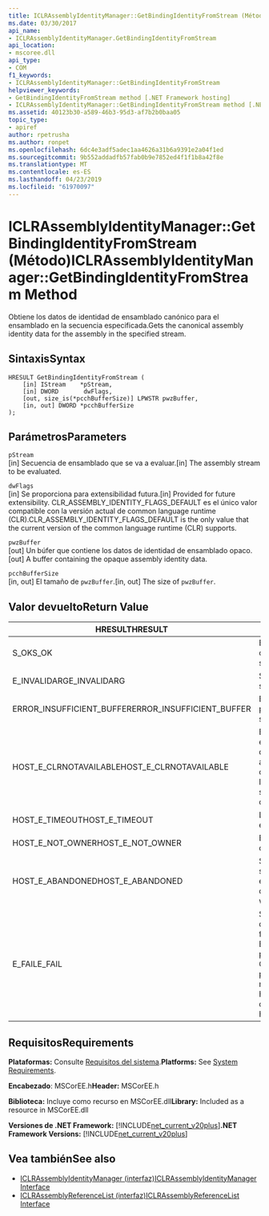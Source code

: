 ```yaml
---
title: ICLRAssemblyIdentityManager::GetBindingIdentityFromStream (Método)
ms.date: 03/30/2017
api_name:
- ICLRAssemblyIdentityManager.GetBindingIdentityFromStream
api_location:
- mscoree.dll
api_type:
- COM
f1_keywords:
- ICLRAssemblyIdentityManager::GetBindingIdentityFromStream
helpviewer_keywords:
- GetBindingIdentityFromStream method [.NET Framework hosting]
- ICLRAssemblyIdentityManager::GetBindingIdentityFromStream method [.NET Framework hosting]
ms.assetid: 40123b30-a589-46b3-95d3-af7b2b0baa05
topic_type:
- apiref
author: rpetrusha
ms.author: ronpet
ms.openlocfilehash: 6dc4e3adf5adec1aa4626a31b6a9391e2a04f1ed
ms.sourcegitcommit: 9b552addadfb57fab0b9e7852ed4f1f1b8a42f8e
ms.translationtype: MT
ms.contentlocale: es-ES
ms.lasthandoff: 04/23/2019
ms.locfileid: "61970097"
---
```

# <a name="iclrassemblyidentitymanagergetbindingidentityfromstream-method"></a><span data-ttu-id="05b80-102">ICLRAssemblyIdentityManager::GetBindingIdentityFromStream (Método)</span><span class="sxs-lookup"><span data-stu-id="05b80-102">ICLRAssemblyIdentityManager::GetBindingIdentityFromStream Method</span></span>
<span data-ttu-id="05b80-103">Obtiene los datos de identidad de ensamblado canónico para el ensamblado en la secuencia especificada.</span><span class="sxs-lookup"><span data-stu-id="05b80-103">Gets the canonical assembly identity data for the assembly in the specified stream.</span></span>  
  
## <a name="syntax"></a><span data-ttu-id="05b80-104">Sintaxis</span><span class="sxs-lookup"><span data-stu-id="05b80-104">Syntax</span></span>  
  
```  
HRESULT GetBindingIdentityFromStream (  
    [in] IStream    *pStream,  
    [in] DWORD       dwFlags,  
    [out, size_is(*pcchBufferSize)] LPWSTR pwzBuffer,  
    [in, out] DWORD *pcchBufferSize  
);  
```  
  
## <a name="parameters"></a><span data-ttu-id="05b80-105">Parámetros</span><span class="sxs-lookup"><span data-stu-id="05b80-105">Parameters</span></span>  
 `pStream`  
 <span data-ttu-id="05b80-106">[in] Secuencia de ensamblado que se va a evaluar.</span><span class="sxs-lookup"><span data-stu-id="05b80-106">[in] The assembly stream to be evaluated.</span></span>  
  
 `dwFlags`  
 <span data-ttu-id="05b80-107">[in] Se proporciona para extensibilidad futura.</span><span class="sxs-lookup"><span data-stu-id="05b80-107">[in] Provided for future extensibility.</span></span> <span data-ttu-id="05b80-108">CLR_ASSEMBLY_IDENTITY_FLAGS_DEFAULT es el único valor compatible con la versión actual de common language runtime (CLR).</span><span class="sxs-lookup"><span data-stu-id="05b80-108">CLR_ASSEMBLY_IDENTITY_FLAGS_DEFAULT is the only value that the current version of the common language runtime (CLR) supports.</span></span>  
  
 `pwzBuffer`  
 <span data-ttu-id="05b80-109">[out] Un búfer que contiene los datos de identidad de ensamblado opaco.</span><span class="sxs-lookup"><span data-stu-id="05b80-109">[out] A buffer containing the opaque assembly identity data.</span></span>  
  
 `pcchBufferSize`  
 <span data-ttu-id="05b80-110">[in, out] El tamaño de `pwzBuffer`.</span><span class="sxs-lookup"><span data-stu-id="05b80-110">[in, out] The size of `pwzBuffer`.</span></span>  
  
## <a name="return-value"></a><span data-ttu-id="05b80-111">Valor devuelto</span><span class="sxs-lookup"><span data-stu-id="05b80-111">Return Value</span></span>  
  
|<span data-ttu-id="05b80-112">HRESULT</span><span class="sxs-lookup"><span data-stu-id="05b80-112">HRESULT</span></span>|<span data-ttu-id="05b80-113">Descripción</span><span class="sxs-lookup"><span data-stu-id="05b80-113">Description</span></span>|  
|-------------|-----------------|  
|<span data-ttu-id="05b80-114">S_OK</span><span class="sxs-lookup"><span data-stu-id="05b80-114">S_OK</span></span>|<span data-ttu-id="05b80-115">El método se devolvió correctamente.</span><span class="sxs-lookup"><span data-stu-id="05b80-115">The method returned successfully.</span></span>|  
|<span data-ttu-id="05b80-116">E_INVALIDARG</span><span class="sxs-lookup"><span data-stu-id="05b80-116">E_INVALIDARG</span></span>|<span data-ttu-id="05b80-117">Suministrado `pStream` es null.</span><span class="sxs-lookup"><span data-stu-id="05b80-117">The supplied `pStream` is null.</span></span>|  
|<span data-ttu-id="05b80-118">ERROR_INSUFFICIENT_BUFFER</span><span class="sxs-lookup"><span data-stu-id="05b80-118">ERROR_INSUFFICIENT_BUFFER</span></span>|<span data-ttu-id="05b80-119">El tamaño de `pwzBuffer` es demasiado pequeño.</span><span class="sxs-lookup"><span data-stu-id="05b80-119">The size of `pwzBuffer` is too small.</span></span>|  
|<span data-ttu-id="05b80-120">HOST_E_CLRNOTAVAILABLE</span><span class="sxs-lookup"><span data-stu-id="05b80-120">HOST_E_CLRNOTAVAILABLE</span></span>|<span data-ttu-id="05b80-121">El CLR no se ha cargado en un proceso o el CLR se encuentra en un estado en el que no se puede ejecutar código administrado o procesar la llamada correctamente.</span><span class="sxs-lookup"><span data-stu-id="05b80-121">The CLR has not been loaded into a process, or the CLR is in a state in which it cannot run managed code or process the call successfully.</span></span>|  
|<span data-ttu-id="05b80-122">HOST_E_TIMEOUT</span><span class="sxs-lookup"><span data-stu-id="05b80-122">HOST_E_TIMEOUT</span></span>|<span data-ttu-id="05b80-123">La llamada ha agotado el tiempo de espera.</span><span class="sxs-lookup"><span data-stu-id="05b80-123">The call timed out.</span></span>|  
|<span data-ttu-id="05b80-124">HOST_E_NOT_OWNER</span><span class="sxs-lookup"><span data-stu-id="05b80-124">HOST_E_NOT_OWNER</span></span>|<span data-ttu-id="05b80-125">El llamador no posee el bloqueo.</span><span class="sxs-lookup"><span data-stu-id="05b80-125">The caller does not own the lock.</span></span>|  
|<span data-ttu-id="05b80-126">HOST_E_ABANDONED</span><span class="sxs-lookup"><span data-stu-id="05b80-126">HOST_E_ABANDONED</span></span>|<span data-ttu-id="05b80-127">Se canceló un evento mientras un subproceso bloqueado o fibra estaba esperando en ella.</span><span class="sxs-lookup"><span data-stu-id="05b80-127">An event was canceled while a blocked thread or fiber was waiting on it.</span></span>|  
|<span data-ttu-id="05b80-128">E_FAIL</span><span class="sxs-lookup"><span data-stu-id="05b80-128">E_FAIL</span></span>|<span data-ttu-id="05b80-129">Se ha producido un error irrecuperable desconocido.</span><span class="sxs-lookup"><span data-stu-id="05b80-129">An unknown catastrophic failure occurred.</span></span> <span data-ttu-id="05b80-130">Si el método devuelve E_FAIL, CLR ya no es utilizable dentro del proceso.</span><span class="sxs-lookup"><span data-stu-id="05b80-130">If a method returns E_FAIL, the CLR is no longer usable within the process.</span></span> <span data-ttu-id="05b80-131">Las llamadas posteriores a métodos de hospedaje devuelven HOST_E_CLRNOTAVAILABLE.</span><span class="sxs-lookup"><span data-stu-id="05b80-131">Subsequent calls to hosting methods return HOST_E_CLRNOTAVAILABLE.</span></span>|  
  
## <a name="requirements"></a><span data-ttu-id="05b80-132">Requisitos</span><span class="sxs-lookup"><span data-stu-id="05b80-132">Requirements</span></span>  
 <span data-ttu-id="05b80-133">**Plataformas:** Consulte [Requisitos del sistema](../../../../docs/framework/get-started/system-requirements.md).</span><span class="sxs-lookup"><span data-stu-id="05b80-133">**Platforms:** See [System Requirements](../../../../docs/framework/get-started/system-requirements.md).</span></span>  
  
 <span data-ttu-id="05b80-134">**Encabezado**: MSCorEE.h</span><span class="sxs-lookup"><span data-stu-id="05b80-134">**Header:** MSCorEE.h</span></span>  
  
 <span data-ttu-id="05b80-135">**Biblioteca:** Incluye como recurso en MSCorEE.dll</span><span class="sxs-lookup"><span data-stu-id="05b80-135">**Library:** Included as a resource in MSCorEE.dll</span></span>  
  
 <span data-ttu-id="05b80-136">**Versiones de .NET Framework:** [!INCLUDE[net_current_v20plus](../../../../includes/net-current-v20plus-md.md)]</span><span class="sxs-lookup"><span data-stu-id="05b80-136">**.NET Framework Versions:** [!INCLUDE[net_current_v20plus](../../../../includes/net-current-v20plus-md.md)]</span></span>  
  
## <a name="see-also"></a><span data-ttu-id="05b80-137">Vea también</span><span class="sxs-lookup"><span data-stu-id="05b80-137">See also</span></span>

- [<span data-ttu-id="05b80-138">ICLRAssemblyIdentityManager (interfaz)</span><span class="sxs-lookup"><span data-stu-id="05b80-138">ICLRAssemblyIdentityManager Interface</span></span>](../../../../docs/framework/unmanaged-api/hosting/iclrassemblyidentitymanager-interface.md)
- [<span data-ttu-id="05b80-139">ICLRAssemblyReferenceList (interfaz)</span><span class="sxs-lookup"><span data-stu-id="05b80-139">ICLRAssemblyReferenceList Interface</span></span>](../../../../docs/framework/unmanaged-api/hosting/iclrassemblyreferencelist-interface.md)
